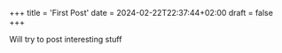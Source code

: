 +++
title = 'First Post'
date = 2024-02-22T22:37:44+02:00
draft = false
+++

Will try to post interesting stuff